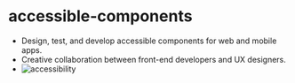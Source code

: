 # accessible-components
* Design, test, and develop accessible components for web and mobile apps. 
* Creative collaboration between front-end developers and UX designers. 
* ![accessibility](https://commons.wikimedia.org/wiki/File:Accessibility.svg)
